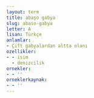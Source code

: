 ```yaml
---
layout: term
title: abaşo gabya
slug: abaso-gabya
letter: A
lisan: Türkçe
anlamlar:
- Çift gabyalardan altta olanı
ozellikler:
- - isim
  - denizcilik
ornekler:
- - ''
orneklerkaynak:
- - ''
---
```


